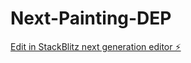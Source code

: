 # Next-Painting-DEP

[Edit in StackBlitz next generation editor ⚡️](https://stackblitz.com/~/github.com/ricky7z/Next-Painting-DEP)